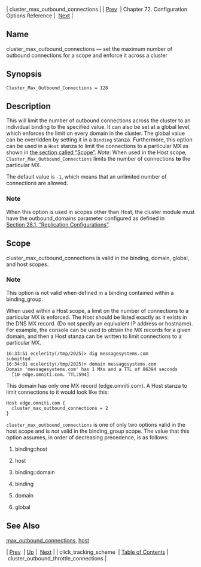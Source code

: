 | cluster_max_outbound_connections |
| [Prev](config.click_tracking_scheme)  | Chapter 72. Configuration Options Reference |  [Next](conf.ref.cluster_outbound_throttle_connections) |

<a name="conf.ref.cluster_max_outbound_connections"></a>
## Name

cluster_max_outbound_connections — set the maximum number of outbound connections for a scope and enforce it across a cluster

## Synopsis

`Cluster_Max_Outbound_Connections = 128`

<a name="idp23910480"></a>
## Description

This will limit the number of outbound connections across the cluster to an individual binding to the specified value. It can also be set at a global level, which enforces the limit on every domain in the cluster. The global value can be overridden by setting it in a `Binding` stanza. Furthermore, this option can be used in a `Host` stanza to limit the connections to a particular MX as shown in [the section called “Scope”](conf.ref.cluster_max_outbound_connections#conf.ref.cluster_max_outbound_connections.scope "Scope"). *Note*: When used in the Host scope, `Cluster_Max_Outbound_Connections` limits the number of connections **to** the particular MX.

The default value is `-1`, which means that an unlimited number of connections are allowed.

### Note

When this option is used in scopes other than Host, the cluster module must have the outbound_domains parameter configured as defined in [Section 28.1, “Replication Configurations”](cluster.config.replication#cluster.replication.features "28.1. Replication Configurations").

<a name="conf.ref.cluster_max_outbound_connections.scope"></a>
## Scope

cluster_max_outbound_connections is valid in the binding, domain, global, and host scopes.

### Note

This option is not valid when defined in a binding contained within a binding_group.

When used within a Host scope, a limit on the number of connections to a particular MX is enforced. The Host should be listed exactly as it exists in the DNS MX record. (Do not specify an equivalent IP address or hostname). For example, the console can be used to obtain the MX records for a given domain, and then a Host stanza can be written to limit connections to a particular MX.

```
16:33:51 ecelerity(/tmp/2025)> dig messagesystems.com
submitted
16:34:01 ecelerity(/tmp/2025)> domain messagesystems.com
Domain 'messagesystems.com' has 1 MXs and a TTL of 86394 seconds
  [10 edge.omniti.com. TTL:594]
```

This domain has only one MX record (edge.omniti.com). A Host stanza to limit connections to it would look like this:

```
Host edge.omniti.com {
  cluster_max_outbound_connections = 2
}
```

`cluster_max_outbound_connections` is one of only two options valid in the host scope and is *not* valid in the binding_group scope. The value that this option assumes, in order of decreasing precedence, is as follows:

1.  binding::host

2.  host

3.  binding::domain

4.  binding

5.  domain

6.  global

<a name="idp23932208"></a>
## See Also

[max_outbound_connections](conf.ref.max_outbound_connections "max_outbound_connections"), [host](conf.ref.host "host")

| [Prev](config.click_tracking_scheme)  | [Up](config.options.ref) |  [Next](conf.ref.cluster_outbound_throttle_connections) |
| click_tracking_scheme  | [Table of Contents](index) |  cluster_outbound_throttle_connections |

